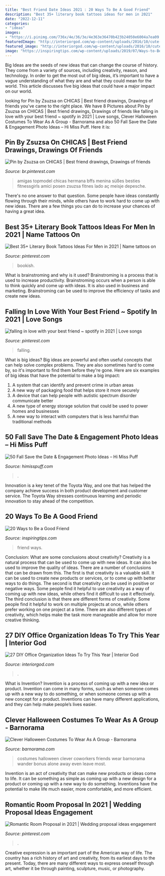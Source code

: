 ```yaml
---
title: "Best Friend Date Ideas 2021 : 20 Ways To Be A Good Friend"
description: "Best 35+ literary book tattoos ideas for men in 2021"
date: "2022-12-11"
categories:
- "ideas"
images:
- "https://i.pinimg.com/736x/4e/36/3e/4e363e36470b423b24050e6004a7ea09.jpg"
featuredImage: "http://interiorgod.com/wp-content/uploads/2016/10/cute-and-little-diy-office-organization-ideas.jpg"
featured_image: "http://interiorgod.com/wp-content/uploads/2016/10/cute-and-little-diy-office-organization-ideas.jpg"
image: "https://inspiringtips.com/wp-content/uploads/2019/07/Ways-to-Be-a-Good-Friend-1200.jpg"
---
```



Big Ideas are the seeds of new ideas that can change the course of history. They come from a variety of sources, including creativity, reason, and technology. In order to get the most out of big ideas, it’s important to have a vague understanding of what they are and what they could mean for the world. This article discusses five big ideas that could have a major impact on our world.

	

		
looking for Pin by Zsuzsa on CHICAS | Best friend drawings, Drawings of friends you've came to the right place. We have 8 Pictures about Pin by Zsuzsa on CHICAS | Best friend drawings, Drawings of friends like falling in love with your best friend ~ spotify in 2021 | Love songs, Clever Halloween Costumes To Wear As A Group - Barnorama and also 50 Fall Save the Date &amp; Engagement Photo Ideas – Hi Miss Puff. Here it is:
		
    
## Pin By Zsuzsa On CHICAS | Best Friend Drawings, Drawings Of Friends

<img loading=lazy src="https://i.pinimg.com/736x/ff/bf/36/ffbf3663022521803ecc48fe83ff4bc1.jpg" onerror="this.onerror=null;this.src='https://tse3.mm.bing.net/th?id=OIP.f8kVZAv0DxskxTHXvoIDjgHaLj&amp;pid=15.1';" alt="Pin by Zsuzsa on CHICAS | Best friend drawings, Drawings of friends">

_Source: br.pinterest.com_

>amigas topmodel chicas hermana bffs menina süßes besties fitnessgirls amici posen zsuzsa fitnes lado aç meisje depesche. 

	

There's no one answer to that question. Some people have ideas constantly flowing through their minds, while others have to work hard to come up with new ideas. There are a few things you can do to increase your chances of having a great idea.

    
## Best 35+ Literary Book Tattoos Ideas For Men In 2021 | Name Tattoos On

<img loading=lazy src="https://i.pinimg.com/736x/27/66/79/27667935434dca8aa95d444ad6a39355.jpg" onerror="this.onerror=null;this.src='https://tse1.mm.bing.net/th?id=OIP.u4zU1qR30WSfxonrn-HW5AHaKI&amp;pid=15.1';" alt="Best 35+ Literary Book Tattoos Ideas For Men in 2021 | Name tattoos on">

_Source: pinterest.com_

>bookish. 

	

What is brainstroming and why is it used?
Brainstroming is a process that is used to increase productivity. Brainstroming occurs when a person is able to think quickly and come up with ideas. It is also used in business and marketing. Brainstroming can be used to improve the efficiency of tasks and create new ideas.

    
## Falling In Love With Your Best Friend ~ Spotify In 2021 | Love Songs

<img loading=lazy src="https://i.pinimg.com/736x/b3/20/06/b32006264c0e674b649abbe9d9c46fab.jpg" onerror="this.onerror=null;this.src='https://tse3.mm.bing.net/th?id=OIP.hwy9xjssfvY7rYVp3W67UAHaK6&amp;pid=15.1';" alt="falling in love with your best friend ~ spotify in 2021 | Love songs">

_Source: pinterest.com_

>falling. 

	

What is big ideas?
Big ideas are powerful and often useful concepts that can help solve complex problems. They are also sometimes hard to come by, so it's important to find them before they're gone. Here are six examples of big ideas that have the potential to make a big impact:
1. A system that can identify and prevent crime in urban areas 
2. A new way of packaging food that helps store it more securely 
3. A device that can help people with autistic spectrum disorder communicate better 
4. A new type of energy storage solution that could be used to power homes and businesses 
5. A new way to interact with computers that is less harmful than traditional methods 

    
## 50 Fall Save The Date &amp; Engagement Photo Ideas – Hi Miss Puff

<img loading=lazy src="https://www.himisspuff.com/wp-content/uploads/2016/08/Fall-Engagement-Photo-Save-The-Date-Ideas-3.jpg" onerror="this.onerror=null;this.src='https://tse3.mm.bing.net/th?id=OIP.LqJHCdDDo5TKXQiUzbwlugHaLH&amp;pid=15.1';" alt="50 Fall Save the Date &amp; Engagement Photo Ideas – Hi Miss Puff">

_Source: himisspuff.com_

>. 

	

Innovation is a key tenet of the Toyota Way, and one that has helped the company achieve success in both product development and customer service. The Toyota Way stresses continuous learning and periodic innovation to stay ahead of the competition.

    
## 20 Ways To Be A Good Friend

<img loading=lazy src="https://inspiringtips.com/wp-content/uploads/2019/07/Ways-to-Be-a-Good-Friend-1200.jpg" onerror="this.onerror=null;this.src='https://tse1.mm.bing.net/th?id=OIP.JeClZTGemjkRP3goWgPzkQHaE8&amp;pid=15.1';" alt="20 Ways to Be a Good Friend">

_Source: inspiringtips.com_

>friend ways. 

	

Conclusion: What are some conclusions about creativity?
Creativity is a natural process that can be used to come up with new ideas. It can also be used to improve the quality of ideas. There are a number of conclusions that can be drawn from this. The first is that creativity is a valuable skill. It can be used to create new products or services, or to come up with better ways to do things. The second is that creativity can be used in positive or negative ways. Some people find it helpful to use creativity as a way of coming up with new ideas, while others find it difficult to use it effectively. The third conclusion is that there are different forms of creativity. Some people find it helpful to work on multiple projects at once, while others prefer working on one project at a time. There are also different types of creativity, which helps make the task more manageable and allow for more creative thinking.

    
## 27 DIY Office Organization Ideas To Try This Year | Interior God

<img loading=lazy src="http://interiorgod.com/wp-content/uploads/2016/10/cute-and-little-diy-office-organization-ideas.jpg" onerror="this.onerror=null;this.src='https://tse4.mm.bing.net/th?id=OIP.0zr_NFmuoMm0cBpGTmouHQHaLI&amp;pid=15.1';" alt="27 DIY Office Organization Ideas To Try This Year | Interior God">

_Source: interiorgod.com_

>. 

	

What is Invention?
Invention is a process of coming up with a new idea or product. Invention can come in many forms, such as when someone comes up with a new way to do something, or when someone comes up with a new concept for a product. Inventions can have many different applications, and they can help make people’s lives easier.

    
## Clever Halloween Costumes To Wear As A Group - Barnorama

<img loading=lazy src="https://www.barnorama.com/wp-content/images/2013/01/Clever-Halloween-Costumes/02-Clever-Halloween-Costumes.jpg" onerror="this.onerror=null;this.src='https://tse2.mm.bing.net/th?id=OIP.vzQxupx9VKOMohTtinQm8gHaJ4&amp;pid=15.1';" alt="Clever Halloween Costumes To Wear As A Group - Barnorama">

_Source: barnorama.com_

>costumes halloween clever coworkers friends wear barnorama wander bonus alone away even leave most. 

	

Invention is an act of creativity that can make new products or ideas come to life. It can be something as simple as coming up with a new design for a product or coming up with a new way to do something. Inventions have the potential to make life much easier, more comfortable, and more efficient.

    
## Romantic Room Proposal In 2021 | Wedding Proposal Ideas Engagement

<img loading=lazy src="https://i.pinimg.com/736x/4e/36/3e/4e363e36470b423b24050e6004a7ea09.jpg" onerror="this.onerror=null;this.src='https://tse3.mm.bing.net/th?id=OIP.6Bj0umooY1fkEpRX0XeT7wHaNK&amp;pid=15.1';" alt="Romantic Room Proposal in 2021 | Wedding proposal ideas engagement">

_Source: pinterest.com_

>. 

	

Creative expression is an important part of the American way of life. The country has a rich history of art and creativity, from its earliest days to the present. Today, there are many different ways to express oneself through art, whether it be through painting, sculpture, music, or photography.

